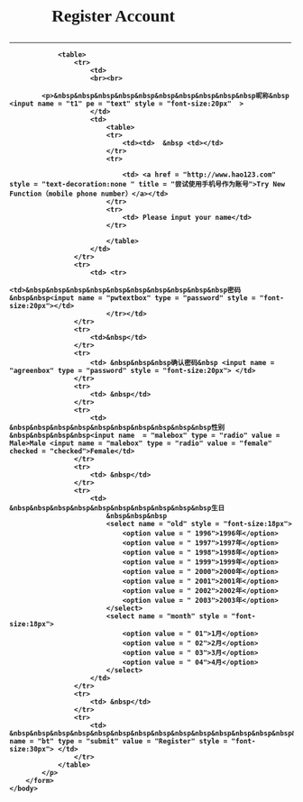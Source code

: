 <!DOCTYPE HTML>
<html>

<head> 
	<title> Login and Register</title>
<head>
	<body>
		<b><p style = "font-size:30px ; font-family:MicrosoftYaHei">&nbsp&nbsp&nbsp&nbsp&nbsp&nbsp&nbsp&nbsp&nbsp&nbspRegister Account</p><hr  align = "left" style = "width:500px"><b>
		<form name = "form1" action = "111.html" method = "post" >
		
				<table>
					<tr>
						<td>
						<br><br>
		
			<p>&nbsp&nbsp&nbsp&nbsp&nbsp&nbsp&nbsp&nbsp&nbsp&nbsp昵称&nbsp <input name = "t1" pe = "text" style = "font-size:20px"  >
						</td>
						<td>
							<table>
							<tr>
								<td><td>  &nbsp <td></td>
							</tr>
							<tr>

								<td> <a href = "http://www.hao123.com" style = "text-decoration:none " title = "尝试使用手机号作为账号">Try New Function（mobile phone number）</a></td>
							</tr>
							<tr>
								<td> Please input your name</td>
							</tr>

							</table>
						</td>
					</tr>
					<tr>
						<td> <tr>
								<td>&nbsp&nbsp&nbsp&nbsp&nbsp&nbsp&nbsp&nbsp&nbsp&nbsp密码&nbsp&nbsp<input name = "pwtextbox" type = "password" style = "font-size:20px"></td>
							</tr></td>
					</tr>
					<tr>
						<td>&nbsp</td>
					</tr>
					<tr>
						<td> &nbsp&nbsp&nbsp确认密码&nbsp <input name = "agreenbox" type = "password" style = "font-size:20px"> </td>
					</tr>
					<tr>
						<td> &nbsp</td>
					</tr>
					<tr>
						<td> &nbsp&nbsp&nbsp&nbsp&nbsp&nbsp&nbsp&nbsp&nbsp&nbsp性别&nbsp&nbsp&nbsp&nbsp<input name  = "malebox" type = "radio" value = Male>Male <input name = "malebox" type = "radio" value = "female" checked = "checked">Female</td>
					</tr>
					<tr>
						<td> &nbsp</td>
					</tr>
					<tr>
						<td>  &nbsp&nbsp&nbsp&nbsp&nbsp&nbsp&nbsp&nbsp&nbsp&nbsp生日 
							&nbsp&nbsp&nbsp
							<select name = "old" style = "font-size:18px">
								<option value = " 1996">1996年</option>
								<option value = " 1997">1997年</option>
								<option value = " 1998">1998年</option>
								<option value = " 1999">1999年</option>
								<option value = " 2000">2000年</option>
								<option value = " 2001">2001年</option>
								<option value = " 2002">2002年</option>
								<option value = " 2003">2003年</option>
							</select>
							<select name = "month" style = "font-size:18px">
								<option value = " 01">1月</option>
								<option value = " 02">2月</option>
								<option value = " 03">3月</option>
								<option value = " 04">4月</option>
							</select>
						</td>
					</tr>
					<tr>
						<td> &nbsp</td>
					</tr>
					<tr>
						<td> &nbsp&nbsp&nbsp&nbsp&nbsp&nbsp&nbsp&nbsp&nbsp&nbsp&nbsp&nbsp&nbsp&nbsp&nbsp&nbsp&nbsp&nbsp&nbsp&nbsp&nbsp&nbsp&nbsp&nbsp&nbsp&nbsp&nbsp&nbsp&nbsp<input name = "bt" type = "submit" value = "Register" style = "font-size:30px"> </td>
					</tr>
				</table>
			</p>
		</form>	
	</body>
</html>
